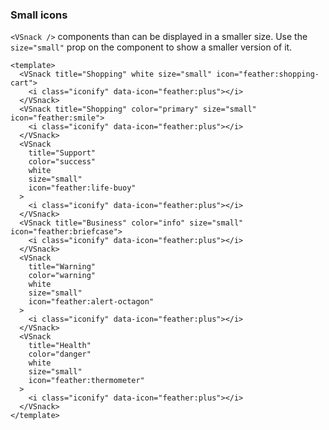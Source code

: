 ### Small icons

`<VSnack />` components than can be displayed in a smaller size.
Use the `size="small"` prop on the component to show a smaller version of it.

<!--code-->

```vue
<template>
  <VSnack title="Shopping" white size="small" icon="feather:shopping-cart">
    <i class="iconify" data-icon="feather:plus"></i>
  </VSnack>
  <VSnack title="Shopping" color="primary" size="small" icon="feather:smile">
    <i class="iconify" data-icon="feather:plus"></i>
  </VSnack>
  <VSnack
    title="Support"
    color="success"
    white
    size="small"
    icon="feather:life-buoy"
  >
    <i class="iconify" data-icon="feather:plus"></i>
  </VSnack>
  <VSnack title="Business" color="info" size="small" icon="feather:briefcase">
    <i class="iconify" data-icon="feather:plus"></i>
  </VSnack>
  <VSnack
    title="Warning"
    color="warning"
    white
    size="small"
    icon="feather:alert-octagon"
  >
    <i class="iconify" data-icon="feather:plus"></i>
  </VSnack>
  <VSnack
    title="Health"
    color="danger"
    white
    size="small"
    icon="feather:thermometer"
  >
    <i class="iconify" data-icon="feather:plus"></i>
  </VSnack>
</template>
```

<!--/code-->

<!--example-->

<div class="snacks">
  <VSnack title="Shopping" white size="small" icon="feather:shopping-cart">
    <i class="iconify" data-icon="feather:plus"></i>
  </VSnack>
  <VSnack title="Shopping" color="primary" size="small" icon="feather:smile">
    <i class="iconify" data-icon="feather:plus"></i>
  </VSnack>
  <VSnack title="Support" color="success" white size="small" icon="feather:life-buoy">
    <i class="iconify" data-icon="feather:plus"></i>
  </VSnack>
  <VSnack title="Business" color="info" size="small" icon="feather:briefcase">
    <i class="iconify" data-icon="feather:plus"></i>
  </VSnack>
  <VSnack title="Warning" color="warning" white size="small" icon="feather:alert-octagon">
    <i class="iconify" data-icon="feather:plus"></i>
  </VSnack>
  <VSnack title="Health" color="danger" white size="small" icon="feather:thermometer">
    <i class="iconify" data-icon="feather:plus"></i>
  </VSnack>
</div>

<!--/example-->
